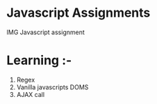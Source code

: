 # Javascript Assignments
IMG Javascript assignment

# Learning :-
1. Regex
2. Vanilla javascripts DOMS
3. AJAX call
